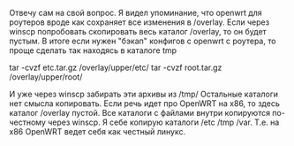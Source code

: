 ﻿Отвечу сам на свой вопрос. Я видел упоминание, что openwrt для роутеров вроде как сохраняет все изменения в /overlay. Если через winscp попробовать скопировать весь каталог /overlay, то он будет пустым.
В итоге если нужен "бэкап" конфигов с openwrt с роутера, то проще сделать так находясь в каталоге tmp

tar -cvzf etc.tar.gz /overlay/upper/etc/ 
tar -cvzf root.tar.gz /overlay/upper/root/

И уже через winscp забирать эти архивы из /tmp/ Остальные каталоги нет смысла копировать. 
Если речь идет про OpenWRT на x86, то здесь каталог /overlay пустой. Все каталоги с файлами внутри копируются по-честному через winscp.
Я себе копирую каталоги 
/etc
/tmp
/var.
Т.е. на x86 OpenWRT ведет себя как честный линукс.